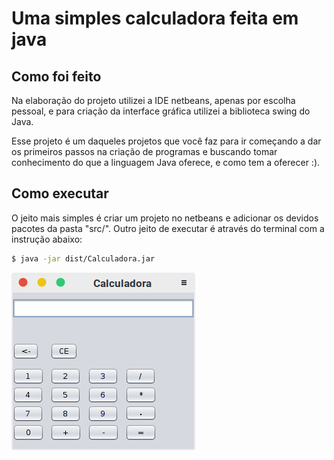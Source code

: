 # Uma simples calculadora feita em java

## Como foi feito

<p>Na elaboração do projeto utilizei a IDE netbeans, apenas por escolha pessoal, e para criação da interface gráfica utilizei a biblioteca swing do Java.</p>
<p>Esse projeto é um daqueles projetos que você faz para ir começando a dar os primeiros passos na criação de programas e buscando tomar conhecimento do que a linguagem Java oferece, e como tem a oferecer :).</p>

## Como executar

<p>O  jeito mais simples é criar um projeto no netbeans e adicionar os devidos pacotes da pasta "src/". Outro jeito de executar é através do terminal com a instrução abaixo:</p>

``` bash
$ java -jar dist/Calculadora.jar
```

![imagem](image/Calculadora.png "Imagem do programa")
